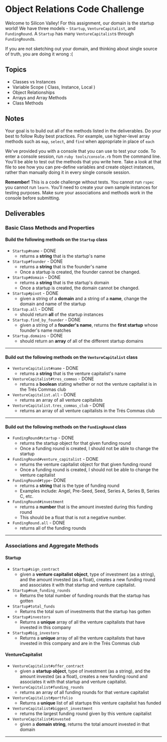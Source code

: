 # Object Relations Code Challenge

Welcome to Silicon Valley! For this assignment, our domain is the startup world! We have three models - `Startup`, `VentureCapitalist`, and `FundingRound`. A `Startup` has many `VentureCapitalist`s through `FundingRound`s.

If you are not sketching out your domain, and thinking about single source of truth,
you are doing it wrong :(

## Topics

- Classes vs Instances
- Variable Scope ( Class, Instance, Local )
- Object Relationships
- Arrays and Array Methods
- Class Methods

## Notes

Your goal is to build out all of the methods listed in the deliverables. Do your best to follow Ruby best practices. For example, use higher-level array methods such as `map`, `select`, and `find` when appropriate in place of `each`

We've provided you with a console that you can use to test your code. To enter a console session, run `ruby tools/console.rb` from the command line. You'll be able to test out the methods that you write here. Take a look at that file to see how you can pre-define variables and create object instances, rather than manually doing it in every single console session.

**Remember!** This is a code challenge without tests. You cannot run `rspec` you cannot run `learn`. You'll need to create your own sample instances for testing purposes. Make sure your associations and methods work in the console before submitting.

## Deliverables

### Basic Class Methods and Properties

#### Build the following methods on the `Startup` class

- `Startup#name` - DONE
  - returns a **string** that is the startup's name
- `Startup#founder` - DONE
  - returns a **string** that is the founder's name
  - Once a startup is created, the founder cannot be changed.
- `Startup#domain` - DONE
  - returns a **string** that is the startup's domain
  - Once a startup is created, the domain cannot be changed.
- `Startup#pivot` - DONE
  - given a string of a **domain** and a string of a **name**, change the domain and name of the startup
- `Startup.all` - DONE
  - should return **all** of the startup instances
- `Startup.find_by_founder` - DONE
  - given a string of a **founder's name**, returns the **first startup** whose founder's name matches
- `Startup.domains` - DONE
  - should return an **array** of all of the different startup domains

---

#### Build out the following methods on the `VentureCapitalist` class

- `VentureCapitalist#name` - DONE
  - returns a **string** that is the venture capitalist's name
- `VentureCapitalist#tres_commas` - DONE
  - returns a **boolean** stating whether or not the venture capitalist is in the Trés Commas club
- `VentureCapitalist.all` - DONE
  - returns an array of all venture capitalists
- `VentureCapitalist.tres_commas_club` - DONE
  - returns an array of all venture capitalists in the Trés Commas club

---

#### Build out the following methods on the `FundingRound` class

- `FundingRound#startup` - DONE
  - returns the startup object for that given funding round
  - Once a funding round is created, I should not be able to change the startup
- `FundingRound#venture_capitalist` - DONE
  - returns the venture capitalist object for that given funding round
  - Once a funding round is created, I should not be able to change the venture capitalist
- `FundingRound#type`- DONE
  - returns a **string** that is the type of funding round
  - Examples include: Angel, Pre-Seed, Seed, Series A, Series B, Series C, etc.
- `FundingRound#investment`
  - returns a **number** that is the amount invested during this funding round
  - This should be a float that is not a negative number.
- `FundingRound.all` - DONE
  - returns all of the funding rounds

---

### Associations and Aggregate Methods

#### Startup

- `Startup#sign_contract`
  - given a **venture capitalist object**, type of investment (as a string), and the amount invested (as a float), creates a new funding round and associates it with that startup and venture capitalist.
- `Startup#num_funding_rounds`
  - Returns the total number of funding rounds that the startup has gotten
- `Startup#total_funds`
  - Returns the total sum of investments that the startup has gotten
- `Startup#investors`
  - Returns a **unique** array of all the venture capitalists that have invested in this company
- `Startup#big_investors`
  - Returns a **unique** array of all the venture capitalists that have invested in this company and are in the Trés Commas club

#### VentureCapitalist

- `VentureCapitalist#offer_contract`
  - given a **startup object**, type of investment (as a string), and the amount invested (as a float), creates a new funding round and associates it with that startup and venture capitalist.
- `VentureCapitalist#funding_rounds`
  - returns an array of all funding rounds for that venture capitalist
- `VentureCapitalist#portfolio`
  - Returns a **unique** list of all startups this venture capitalist has funded
- `VentureCapitalist#biggest_investment`
  - returns the largest funding round given by this venture capitalist
- `VentureCapitalist#invested`
  - given a **domain string**, returns the total amount invested in that domain

---
